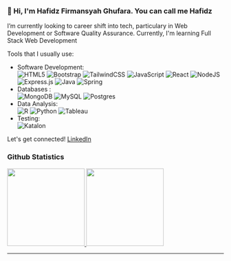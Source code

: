 ### 👋 Hi, I'm Hafidz Firmansyah Ghufara. You can call me Hafidz
 
I’m currently looking to career shift into tech, particulary in Web Development or Software Quality Assurance.
Currently, I'm learning Full Stack Web Development

Tools that I usually use:  
- Software Development: <br>
![HTML5](https://img.shields.io/badge/html5-%23E34F26.svg?style=for-the-badge&logo=html5&logoColor=white) ![Bootstrap](https://img.shields.io/badge/bootstrap-%23563D7C.svg?style=for-the-badge&logo=bootstrap&logoColor=white) ![TailwindCSS](https://img.shields.io/badge/tailwindcss-%2338B2AC.svg?style=for-the-badge&logo=tailwind-css&logoColor=white) ![JavaScript](https://img.shields.io/badge/javascript-%23323330.svg?style=for-the-badge&logo=javascript&logoColor=%23F7DF1E) ![React](https://img.shields.io/badge/react-%2320232a.svg?style=for-the-badge&logo=react&logoColor=%2361DAFB) ![NodeJS](https://img.shields.io/badge/node.js-6DA55F?style=for-the-badge&logo=node.js&logoColor=white) ![Express.js](https://img.shields.io/badge/express.js-%23404d59.svg?style=for-the-badge&logo=express&logoColor=%2361DAFB) ![Java](https://img.shields.io/badge/java-%23ED8B00.svg?style=for-the-badge&logo=java&logoColor=white) ![Spring](https://img.shields.io/badge/spring-%236DB33F.svg?style=for-the-badge&logo=spring&logoColor=white)
- Databases : <br> 
![MongoDB](https://img.shields.io/badge/MongoDB-%234ea94b.svg?style=for-the-badge&logo=mongodb&logoColor=white) ![MySQL](https://img.shields.io/badge/mysql-%2300f.svg?style=for-the-badge&logo=mysql&logoColor=white) ![Postgres](https://img.shields.io/badge/postgres-%23316192.svg?style=for-the-badge&logo=postgresql&logoColor=white)
- Data Analysis: <br>
![R](https://img.shields.io/badge/r-%23276DC3.svg?style=for-the-badge&logo=r&logoColor=white) ![Python](https://img.shields.io/badge/python-3670A0?style=for-the-badge&logo=python&logoColor=ffdd54) ![Tableau](https://img.shields.io/badge/Tableau-E97627?style=for-the-badge&logo=Tableau&logoColor=white)
- Testing: <br>
![Katalon][katalon]

Let's get connected! 
[LinkedIn](https://www.linkedin.com/in/hafidzfg/)

### Github Statistics
<p align="left">
<a href="https://github.com/hafidzfg">
  <img height="180em" src="https://github-readme-stats-eight-theta.vercel.app/api?username=hafidzfg&show_icons=true&theme=algolia&include_all_commits=true&count_private=true"/>
  <img height="180em" src="https://github-readme-stats-eight-theta.vercel.app/api/top-langs/?username=hafidzfg&layout=compact&langs_count=8&theme=algolia"/>
</a>
</p>

---
[katalon]: https://img.shields.io/badge/Katalon-green.svg?logo=data%3Aimage%2Fpng%3Bbase64%2CiVBORw0KGgoAAAANSUhEUgAAABAAAAAQCAMAAAAoLQ9TAAAABGdBTUEAALGPC%2FxhBQAAACBjSFJNAAB6JgAAgIQAAPoAAACA6AAAdTAAAOpgAAA6mAAAF3CculE8AAABCFBMVEUAAAAjqK0ApNyayTyayTxitFQAod8Amd2dxDuayjyayjyXxjlstkUAoN%2Bbyjybyzwfqb2Zyjyayj2qqlWayjycyz6ZyTuayjyV1UCYyjx0wGUAktuTyEVBrpIAot9gunoAoeAAod%2BAw1kJqNYAod8Aod8An9%2BayT1Vu4gAoN8Aod8Av7%2BayzwAoN4AoN9yuUQAmeYAod8Aod8An9%2BJw0CbyzsAoOAAod8Aod8Aod%2BayjwHotU%2BrYZrtkYYprxstkVZsmACotwCod18wlwxq5lFs5ZotUsOpMsSps2TyENNsHFqvW57vEJut0SVyD2HwkB1ukOZyjxttkWRxj6Bv0GYyTyXyTz%2F%2F%2F%2F6hripAAAAOXRSTlMA%2FlFRq%2FzmDw3j8Rv8j5Fr%2Ff3KA%2FsxiuEMTeMH%2Fj%2FKqpKQ9Dj8%2FTj8Ws3RBIlWcfwK3vUg%2B0pL7qC5Kt8zAAAAAWJLR0RXfQrZHwAAAAd0SU1FB%2BIHCgkuFrrHq68AAACoSURBVBjTNY9VEsJQEAQXDRLc3d2dhwV3t%2FsfhcxLmL%2FumqnaJQ1DtES6EaInwxjCKJjMYIuVxAmv2Oy84CASpzMIpwvs9shCmi8YW67AXh9BSGvGNnzgJ0Vsd%2FsDOBBUhXQ88UKI%2FuLMORz5i8sVHI3FBVXceCGRZClF3B%2FgdCbLcnmI5wtcKJbk88oVWbz5oFrjH9SJGh%2FlhGYLot2h7hfpEfUHyPAHP4Ar%2FEeAif8AAAAldEVYdGRhdGU6Y3JlYXRlADIwMTgtMDctMTBUMDk6NDY6MjIrMDA6MDDhSia%2BAAAAJXRFWHRkYXRlOm1vZGlmeQAyMDE4LTA3LTEwVDA5OjQ2OjIyKzAwOjAwkBeeAgAAAABJRU5ErkJggg%3D%3D
